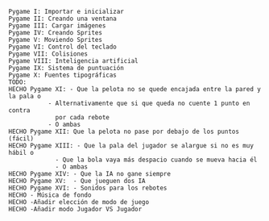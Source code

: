
    Pygame I: Importar e inicializar
    Pygame II: Creando una ventana
    Pygame III: Cargar imágenes
    Pygame IV: Creando Sprites
    Pygame V: Moviendo Sprites
    Pygame VI: Control del teclado
    Pygame VII: Colisiones
    Pygame VIII: Inteligencia artificial
    Pygame IX: Sistema de puntuación
    Pygame X: Fuentes tipográficas
    TODO:
    HECHO Pygame XI: - Que la pelota no se quede encajada entre la pared y la pala o 
               - Alternativamente que si que queda no cuente 1 punto en contra
                 por cada rebote
               - O ambas
    HECHO Pygame XII: Que la pelota no pase por debajo de los puntos (fácil)
    HECHO Pygame XIII: - Que la pala del jugador se alargue si no es muy hábil o
                 - Que la bola vaya más despacio cuando se mueva hacia él
                 - O ambas
    HECHO Pygame XIV: - Que la IA no gane siempre
    HECHO Pygame XV:  - Que jueguen dos IA
    HECHO Pygame XVI: - Sonidos para los rebotes
    HECHO - Música de fondo
    HECHO -Añadir elección de modo de juego
    HECHO -Añadir modo Jugador VS Jugador
